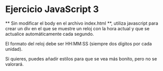 # Ejercicio JavaScript 3

** Sin modificar el body en el archivo index.html **, utiliza javascript para crear un div en el que se muestre un reloj con la hora actual y que se actualice automáticamente cada segundo.

El formato del reloj debe ser HH:MM:SS (siempre dos dígitos por cada unidad).

Si quieres, puedes añadir estilos para que se vea más bonito, pero no se valorará.
